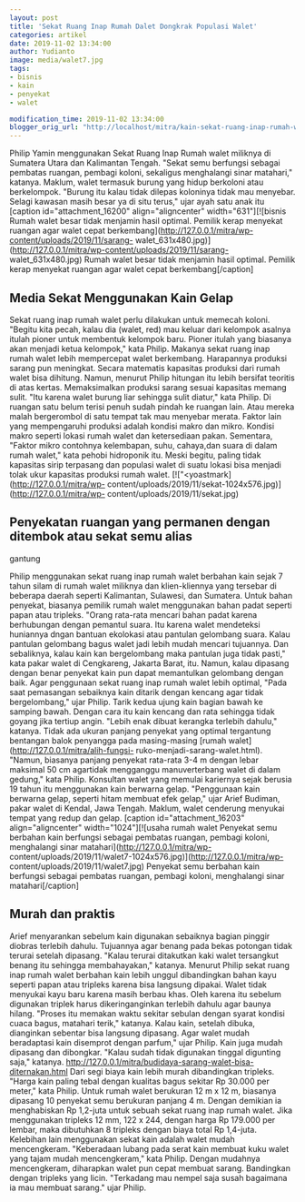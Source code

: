 ```yaml
---
layout: post
title: 'Sekat Ruang Inap Rumah Dalet Dongkrak Populasi Walet'
categories: artikel
date: 2019-11-02 13:34:00
author: Yudianto
image: media/walet7.jpg
tags:
- bisnis
- kain
- penyekat
- walet

modification_time: 2019-11-02 13:34:00
blogger_orig_url: "http://localhost/mitra/kain-sekat-ruang-inap-rumah-walet.html"
---
```


Philip Yamin menggunakan Sekat Ruang Inap Rumah walet miliknya di Sumatera
Utara dan Kalimantan Tengah. "Sekat semu berfungsi sebagai pembatas ruangan,
pembagi koloni, sekaligus menghalangi sinar matahari," katanya. Maklum, walet
termasuk burung yang hidup berkoloni atau berkelompok. "Burung itu kalau tidak
dilepas koloninya tidak mau menyebar. Selagi kawasan masih besar ya di situ
terus," ujar ayah satu anak itu [caption id="attachment_16200"
align="aligncenter" width="631"][![bisnis Rumah walet besar tidak menjamin
hasil optimal. Pemilik kerap menyekat ruangan agar walet cepat
berkembang](http://127.0.0.1/mitra/wp-content/uploads/2019/11/sarang-
walet_631x480.jpg)](http://127.0.0.1/mitra/wp-content/uploads/2019/11/sarang-
walet_631x480.jpg) Rumah walet besar tidak menjamin hasil optimal. Pemilik
kerap menyekat ruangan agar walet cepat berkembang[/caption]

## Media Sekat Menggunakan Kain Gelap

Sekat ruang inap rumah walet perlu dilakukan untuk memecah koloni. "Begitu
kita pecah, kalau dia (walet, red) mau keluar dari kelompok asalnya itulah
pioner untuk membentuk kelompok baru. Pioner itulah yang biasanya akan menjadi
ketua kelompok," kata Philip. Makanya sekat ruang inap rumah walet lebih
mempercepat walet berkembang. Harapannya produksi sarang pun meningkat. Secara
matematis kapasitas produksi dari rumah walet bisa dihitung. Namun, menurut
Philip hitungan itu lebih bersifat teoritis di atas kertas. Memaksimalkan
produksi sarang sesuai kapasitas memang sulit. "Itu karena walet burung liar
sehingga sulit diatur," kata Philip. Di ruangan satu belum terisi penuh sudah
pindah ke ruangan lain. Atau mereka malah bergerombol di satu tempat tak mau
menyebar merata. Faktor lain yang mempengaruhi produksi adalah kondisi makro
dan mikro. Kondisi makro seperti lokasi rumah walet dan ketersediaan pakan.
Sementara, "Faktor mikro contohnya kelembapan, suhu, cahaya,dan suara di dalam
rumah walet," kata pehobi hidroponik itu. Meski begitu, paling tidak kapasitas
sirip terpasang dan populasi walet di suatu lokasi bisa menjadi tolak ukur
kapasitas produksi rumah walet. [!["<yoastmark](http://127.0.0.1/mitra/wp-
content/uploads/2019/11/sekat-1024x576.jpg)](http://127.0.0.1/mitra/wp-
content/uploads/2019/11/sekat.jpg)

## Penyekatan ruangan yang permanen dengan ditembok atau sekat semu alias
gantung

Philip menggunakan sekat ruang inap rumah walet berbahan kain sejak 7 tahun
silam di rumah walet miliknya dan klien-kliennya yang tersebar di beberapa
daerah seperti Kalimantan, Sulawesi, dan Sumatera. Untuk bahan penyekat,
biasanya pemilik rumah walet menggunakan bahan padat seperti papan atau
tripleks. "Orang rata-rata mencari bahan padat karena berhubungan dengan
pemantul suara. Itu karena walet mendeteksi huniannya dngan bantuan ekolokasi
atau pantulan gelombang suara. Kalau pantulan gelombang bagus walet jadi lebih
mudah mencari tujuannya. Dan sebaliknya, kalau kain kan bergelombang maka
pantulan juga tidak pasti," kata pakar walet di Cengkareng, Jakarta Barat,
itu. Namun, kalau dipasang dengan benar penyekat kain pun dapat memantulkan
gelombang dengan baik. Agar penggunaan sekat ruang inap rumah walet lebih
optimal, "Pada saat pemasangan sebaiknya kain ditarik dengan kencang agar
tidak bergelombang," ujar Philip. Tarik kedua ujung kain bagian bawah ke
samping bawah. Dengan cara itu kain kencang dan rata sehingga tidak goyang
jika tertiup angin. "Lebih enak dibuat kerangka terlebih dahulu," katanya.
Tidak ada ukuran panjang penyekat yang optimal tergantung bentangan balok
penyangga pada masing-masing [rumah walet](http://127.0.0.1/mitra/alih-fungsi-
ruko-menjadi-sarang-walet.html). "Namun, biasanya panjang penyekat rata-rata
3-4 m dengan lebar maksimal 50 cm agartidak mengganggu manuverterbang walet di
dalam gedung," kata Philip. Konsultan walet yang memulai kariernya sejak
berusia 19 tahun itu menggunakan kain berwarna gelap. "Penggunaan kain
berwarna gelap, seperti hitam membuat efek gelap," ujar Arief Budiman, pakar
walet di Kendal, Jawa Tengah. Maklum, walet cenderung menyukai tempat yang
redup dan gelap. [caption id="attachment_16203" align="aligncenter"
width="1024"][![usaha rumah walet Penyekat semu berbahan kain berfungsi
sebagai pembatas ruangan, pembagi koloni, menghalangi sinar
matahari](http://127.0.0.1/mitra/wp-
content/uploads/2019/11/walet7-1024x576.jpg)](http://127.0.0.1/mitra/wp-
content/uploads/2019/11/walet7.jpg) Penyekat semu berbahan kain berfungsi
sebagai pembatas ruangan, pembagi koloni, menghalangi sinar matahari[/caption]

## Murah dan praktis

Arief menyarankan sebelum kain digunakan sebaiknya bagian pinggir diobras
terlebih dahulu. Tujuannya agar benang pada bekas potongan tidak terurai
setelah dipasang. "Kalau terurai ditakutkan kaki walet tersangkut benang itu
sehingga membahayakan," katanya. Menurut Philip sekat ruang inap rumah walet
berbahan kain lebih unggul dibandingkan bahan kayu seperti papan atau tripleks
karena bisa langsung dipakai. Walet tidak menyukai kayu baru karena masih
berbau khas. Oleh karena itu sebelum digunakan triplek harus dikeringanginkan
terlebih dahulu agar baunya hilang. "Proses itu memakan waktu sekitar sebulan
dengan syarat kondisi cuaca bagus, matahari terik," katanya. Kalau kain,
setelah dibuka, dianginkan sebentar bisa langsung dipasang. Agar walet mudah
beradaptasi kain disemprot dengan parfum," ujar Philip. Kain juga mudah
dipasang dan dibongkar. "Kalau sudah tidak digunakan tinggal digunting saja,"
katanya. <http://127.0.0.1/mitra/budidaya-sarang-walet-bisa-diternakan.html>
Dari segi biaya kain lebih murah dibandingkan tripleks. "Harga kain paling
tebal dengan kualitas bagus sekitar Rp 30.000 per meter," kata Philip. Untuk
rumah walet berukuran 12 m x 12 m, biasanya dipasang 10 penyekat semu
berukuran panjang 4 m. Dengan demikian ia menghabiskan Rp 1,2-juta untuk
sebuah sekat ruang inap rumah walet. Jika menggunakan tripleks 12 mm, 122 x
244, dengan harga Rp 179.000 per lembar, maka dibutuhkan 8 tripleks dengan
biaya total Rp 1,4-juta. Kelebihan lain menggunakan sekat kain adalah walet
mudah mencengkeram. "Keberadaan lubang pada serat kain membuat kuku walet yang
tajam mudah mencengkeram," kata Philip. Dengan mudahnya mencengkeram,
diharapkan walet pun cepat membuat sarang. Bandingkan dengan tripleks yang
licin. "Terkadang mau nempel saja susah bagaimana ia mau membuat sarang." ujar
Philip.


